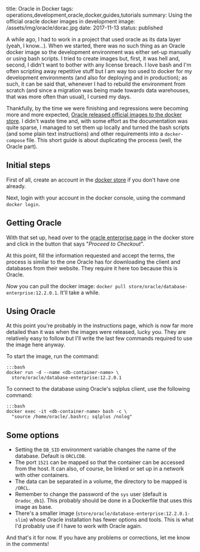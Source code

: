 title: Oracle in Docker
tags: operations,development,oracle,docker,guides,tutorials
summary: Using the official oracle docker images in development
image: /assets/img/oracle/dorac.jpg
date: 2017-11-13
status: published

A while ago, I had to work in a project that used oracle as its data layer (yeah, I know...).
When we started, there was no such thing as an Oracle docker image so the development environment
was either set-up manually or using bash scripts. I tried to create images but, first, it was hell and, second, I didn't want to
bother with any license breach. I love bash and I'm often scripting away repetitive stuff
but I am way too used to docker for my development environments (and also for deploying and in production);
as such, it can be said that, whenever I had to rebuild the environment from scratch (and since a migration was being
made towards data warehouses, that was more often than usual), I cursed my days.

Thankfully, by the time we were finishing and regressions were becoming more and more expected, [Oracle released
official images to the docker store][oracle]. I didn't waste time and, with some effort as the documentation
was quite sparse, I managed to set them up locally and turned the bash scripts (and some plain
text instructions) and other requirements into a `docker-compose` file. This short guide is about duplicating
the process (well, the Oracle part).

## Initial steps

First of all, create an account in the [docker store][docker] if you don't have one already.

Next, login with your account in the docker console, using the command `docker login`.

## Getting Oracle

With that set up, head over to the [oracle enterprise page][oradocker] in the docker store and click in the
button that says "*Proceed to Checkout*".

At this point, fill the information requested and accept the terms, the process is similar to the one Oracle has for downloading the
client and databases from their website. They require it here too because this is Oracle.

*Now* you can pull the docker image: `docker pull store/oracle/database-enterprise:12.2.0.1`. It'll take a while.

## Using Oracle

At this point you're probably in the instructions page, which is now far more detailed than it was when the images were released,
lucky you. They are relatively easy to follow but I'll write the last few commands required to use the image here anyway.

To start the image, run the command:

    :::bash
    docker run -d --name <db-container-name> \
      store/oracle/database-enterprise:12.2.0.1

To connect to the database using Oracle's sqlplus client, use the following command:

    :::bash
    docker exec -it <db-container-name> bash -c \
      "source /home/oracle/.bashrc; sqlplus /nolog"

## Some options

* Setting the `DB_SID` environment variable changes the name of the database. Default is `ORCLCDB`.
* The port `1521` can be mapped so that the container can be accessed from the host. It can also, of course, be linked or set up in a network with other containers.
* The data can be separated in a volume, the directory to be mapped is `/ORCL`.
* Remember to change the password of the `sys` user (default is `Oradoc_db1`). This probably should be done in a Dockerfile that
uses this image as base.
* There's a smaller image (`store/oracle/database-enterprise:12.2.0.1-slim`) whose Oracle installation has fewer options and tools.
This is what I'd probably use if I have to work with Oracle again.

And that's it for now. If you have any problems or corrections, let me know in the comments!

[oracle]: https://www.oracle.com/corporate/pressrelease/docker-oracle-041917.html
[docker]: https://store.docker.com/
[oradocker]: https://hub.docker.com/_/oracle-database-enterprise-edition
